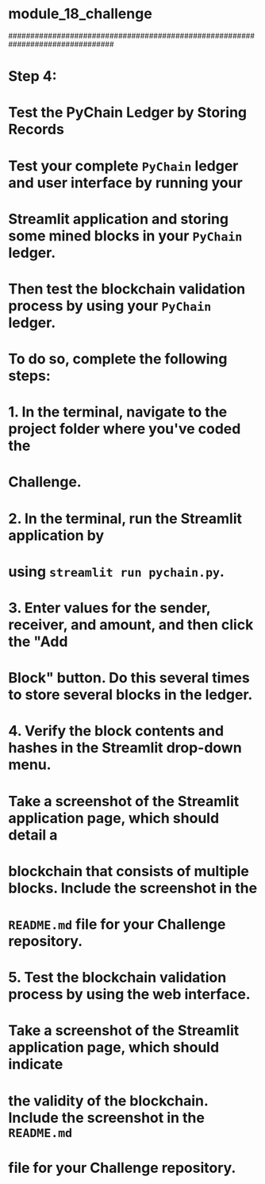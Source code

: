 # module_18_challenge
################################################################################
# Step 4:
# Test the PyChain Ledger by Storing Records

# Test your complete `PyChain` ledger and user interface by running your
# Streamlit application and storing some mined blocks in your `PyChain` ledger.
# Then test the blockchain validation process by using your `PyChain` ledger.
# To do so, complete the following steps:

# 1. In the terminal, navigate to the project folder where you've coded the
#  Challenge.

# 2. In the terminal, run the Streamlit application by
# using `streamlit run pychain.py`.

# 3. Enter values for the sender, receiver, and amount, and then click the "Add
# Block" button. Do this several times to store several blocks in the ledger.

# 4. Verify the block contents and hashes in the Streamlit drop-down menu.
# Take a screenshot of the Streamlit application page, which should detail a
# blockchain that consists of multiple blocks. Include the screenshot in the
# `README.md` file for your Challenge repository.

# 5. Test the blockchain validation process by using the web interface.
# Take a screenshot of the Streamlit application page, which should indicate
# the validity of the blockchain. Include the screenshot in the `README.md`
# file for your Challenge repository.